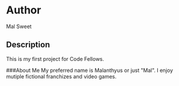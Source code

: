 # Author
Mal Sweet

## Description
This is my first project for Code Fellows.

###About Me
My preferred name is Malanthyus or just "Mal". I enjoy mutiple fictional franchizes and video games. 
